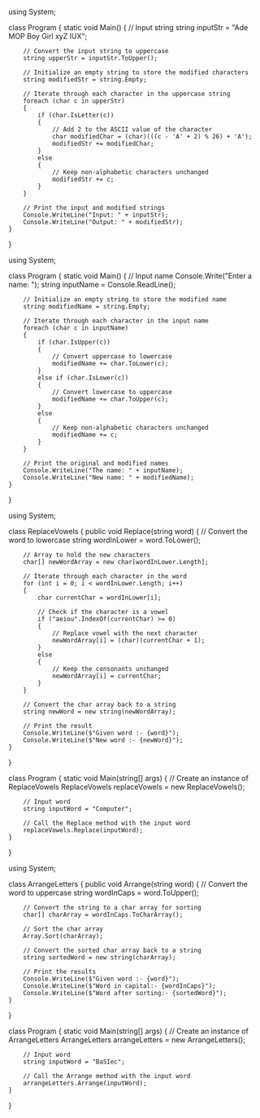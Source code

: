 using System;

class Program
{
    static void Main()
    {
        // Input string
        string inputStr = "Ade MOP Boy Girl xyZ IUX";
        
        // Convert the input string to uppercase
        string upperStr = inputStr.ToUpper();
        
        // Initialize an empty string to store the modified characters
        string modifiedStr = string.Empty;
        
        // Iterate through each character in the uppercase string
        foreach (char c in upperStr)
        {
            if (char.IsLetter(c))
            {
                // Add 2 to the ASCII value of the character
                char modifiedChar = (char)(((c - 'A' + 2) % 26) + 'A');
                modifiedStr += modifiedChar;
            }
            else
            {
                // Keep non-alphabetic characters unchanged
                modifiedStr += c;
            }
        }
        
        // Print the input and modified strings
        Console.WriteLine("Input: " + inputStr);
        Console.WriteLine("Output: " + modifiedStr);
    }
}




using System;

class Program
{
    static void Main()
    {
        // Input name
        Console.Write("Enter a name: ");
        string inputName = Console.ReadLine();
        
        // Initialize an empty string to store the modified name
        string modifiedName = string.Empty;
        
        // Iterate through each character in the input name
        foreach (char c in inputName)
        {
            if (char.IsUpper(c))
            {
                // Convert uppercase to lowercase
                modifiedName += char.ToLower(c);
            }
            else if (char.IsLower(c))
            {
                // Convert lowercase to uppercase
                modifiedName += char.ToUpper(c);
            }
            else
            {
                // Keep non-alphabetic characters unchanged
                modifiedName += c;
            }
        }
        
        // Print the original and modified names
        Console.WriteLine("The name: " + inputName);
        Console.WriteLine("New name: " + modifiedName);
    }
}



using System;

class ReplaceVowels
{
    public void Replace(string word)
    {
        // Convert the word to lowercase
        string wordInLower = word.ToLower();

        // Array to hold the new characters
        char[] newWordArray = new char[wordInLower.Length];

        // Iterate through each character in the word
        for (int i = 0; i < wordInLower.Length; i++)
        {
            char currentChar = wordInLower[i];

            // Check if the character is a vowel
            if ("aeiou".IndexOf(currentChar) >= 0)
            {
                // Replace vowel with the next character
                newWordArray[i] = (char)(currentChar + 1);
            }
            else
            {
                // Keep the consonants unchanged
                newWordArray[i] = currentChar;
            }
        }

        // Convert the char array back to a string
        string newWord = new string(newWordArray);

        // Print the result
        Console.WriteLine($"Given word :- {word}");
        Console.WriteLine($"New word :- {newWord}");
    }
}

class Program
{
    static void Main(string[] args)
    {
        // Create an instance of ReplaceVowels
        ReplaceVowels replaceVowels = new ReplaceVowels();
        
        // Input word
        string inputWord = "Computer";
        
        // Call the Replace method with the input word
        replaceVowels.Replace(inputWord);
    }
}


using System;

class ArrangeLetters
{
    public void Arrange(string word)
    {
        // Convert the word to uppercase
        string wordInCaps = word.ToUpper();

        // Convert the string to a char array for sorting
        char[] charArray = wordInCaps.ToCharArray();
        
        // Sort the char array
        Array.Sort(charArray);
        
        // Convert the sorted char array back to a string
        string sortedWord = new string(charArray);

        // Print the results
        Console.WriteLine($"Given word :- {word}");
        Console.WriteLine($"Word in capital:- {wordInCaps}");
        Console.WriteLine($"Word after sorting:- {sortedWord}");
    }
}

class Program
{
    static void Main(string[] args)
    {
        // Create an instance of ArrangeLetters
        ArrangeLetters arrangeLetters = new ArrangeLetters();
        
        // Input word
        string inputWord = "BaSIec";
        
        // Call the Arrange method with the input word
        arrangeLetters.Arrange(inputWord);
    }
}
